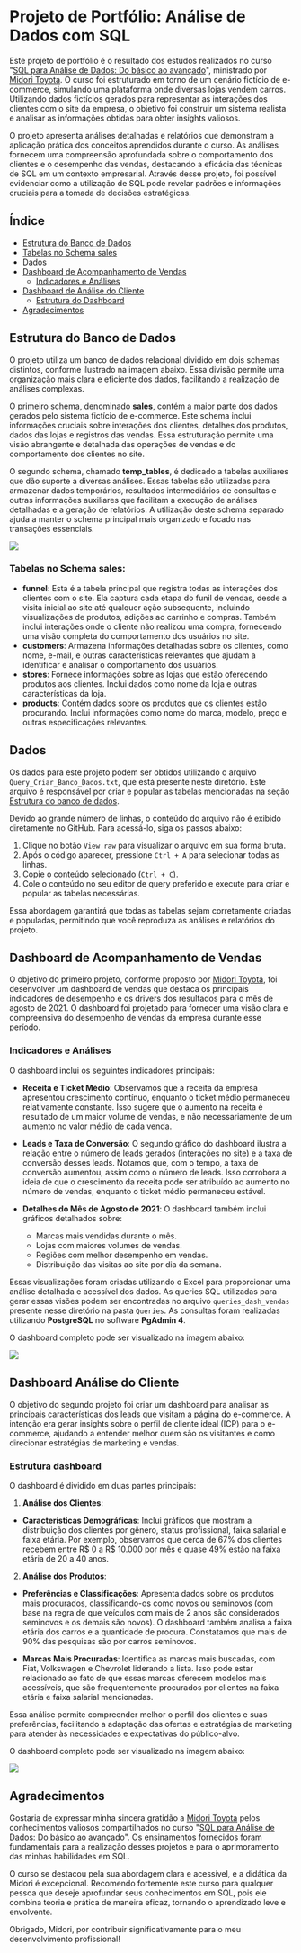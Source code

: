# Projeto de Portfólio: Análise de Dados com SQL

Este projeto de portfólio é o resultado dos estudos realizados no curso "[SQL para Análise de Dados: Do básico ao avançado](https://www.udemy.com/course/sql-para-analise-de-dados/?couponCode=24T7MT72224)", ministrado por [Midori Toyota](https://www.linkedin.com/in/midoritoyota/). O curso foi estruturado em torno de um cenário fictício de e-commerce, simulando uma plataforma onde diversas lojas vendem carros. Utilizando dados fictícios gerados para representar as interações dos clientes com o site da empresa, o objetivo foi construir um sistema realista e analisar as informações obtidas para obter insights valiosos.

O projeto apresenta análises detalhadas e relatórios que demonstram a aplicação prática dos conceitos aprendidos durante o curso. As análises fornecem uma compreensão aprofundada sobre o comportamento dos clientes e o desempenho das vendas, destacando a eficácia das técnicas de SQL em um contexto empresarial. Através desse projeto, foi possível evidenciar como a utilização de SQL pode revelar padrões e informações cruciais para a tomada de decisões estratégicas.

## Índice

- [Estrutura do Banco de Dados](#estrutura-do-banco-de-dados)
- [Tabelas no Schema sales](#tabelas-no-schema-sales)
- [Dados](#dados)
- [Dashboard de Acompanhamento de Vendas](#dashboard-de-acompanhamento-de-vendas)
  - [Indicadores e Análises](#indicadores-e-análises)
- [Dashboard de Análise do Cliente](#dashboard-de-análise-do-cliente)
  - [Estrutura do Dashboard](#estrutura-do-dashboard)
- [Agradecimentos](#agradecimentos)

## Estrutura do Banco de Dados
O projeto utiliza um banco de dados relacional dividido em dois schemas distintos, conforme ilustrado na imagem abaixo. Essa divisão permite uma organização mais clara e eficiente dos dados, facilitando a realização de análises complexas.

O primeiro schema, denominado **sales**, contém a maior parte dos dados gerados pelo sistema fictício de e-commerce. Este schema inclui informações cruciais sobre interações dos clientes, detalhes dos produtos, dados das lojas e registros das vendas. Essa estruturação permite uma visão abrangente e detalhada das operações de vendas e do comportamento dos clientes no site.

O segundo schema, chamado **temp_tables**, é dedicado a tabelas auxiliares que dão suporte a diversas análises. Essas tabelas são utilizadas para armazenar dados temporários, resultados intermediários de consultas e outras informações auxiliares que facilitam a execução de análises detalhadas e a geração de relatórios. A utilização deste schema separado ajuda a manter o schema principal mais organizado e focado nas transações essenciais.

![](/Imagens/Estrutura_Banco.PNG) 

### Tabelas no Schema sales:
* **funnel**:  Esta é a tabela principal que registra todas as interações dos clientes com o site. Ela captura cada etapa do funil de vendas, desde a visita inicial ao site até qualquer ação subsequente, incluindo visualizações de produtos, adições ao carrinho e compras. Também inclui interações onde o cliente não realizou uma compra, fornecendo uma visão completa do comportamento dos usuários no site.
* **customers**: Armazena informações detalhadas sobre os clientes, como nome, e-mail, e outras características relevantes que ajudam a identificar e analisar o comportamento dos usuários.
* **stores**: Fornece informações sobre as lojas que estão oferecendo produtos aos clientes. Inclui dados como nome da loja e outras características da loja.
* **products**: Contém dados sobre os produtos que os clientes estão procurando. Inclui informações como nome do marca, modelo, preço e outras especificações relevantes.

## Dados

Os dados para este projeto podem ser obtidos utilizando o arquivo `Query_Criar_Banco_Dados.txt`, que está presente neste diretório. Este arquivo é responsável por criar e popular as tabelas mencionadas na seção [Estrutura do banco de dados](#estrutura-do-banco-de-dados).

Devido ao grande número de linhas, o conteúdo do arquivo não é exibido diretamente no GitHub. Para acessá-lo, siga os passos abaixo:

1. Clique no botão `View raw` para visualizar o arquivo em sua forma bruta.
2. Após o código aparecer, pressione `Ctrl + A` para selecionar todas as linhas.
3. Copie o conteúdo selecionado (`Ctrl + C`).
4. Cole o conteúdo no seu editor de query preferido e execute para criar e popular as tabelas necessárias.

Essa abordagem garantirá que todas as tabelas sejam corretamente criadas e populadas, permitindo que você reproduza as análises e relatórios do projeto.

## Dashboard de Acompanhamento de Vendas

O objetivo do primeiro projeto, conforme proposto por [Midori Toyota](https://www.linkedin.com/in/midoritoyota/), foi desenvolver um dashboard de vendas que destaca os principais indicadores de desempenho e os drivers dos resultados para o mês de agosto de 2021. O dashboard foi projetado para fornecer uma visão clara e compreensiva do desempenho de vendas da empresa durante esse período.

### Indicadores e Análises

O dashboard inclui os seguintes indicadores principais:

* **Receita e Ticket Médio**: Observamos que a receita da empresa apresentou crescimento contínuo, enquanto o ticket médio permaneceu relativamente constante. Isso sugere que o aumento na receita é resultado de um maior volume de vendas, e não necessariamente de um aumento no valor médio de cada venda.
  
* **Leads e Taxa de Conversão**: O segundo gráfico do dashboard ilustra a relação entre o número de leads gerados (interações no site) e a taxa de conversão desses leads. Notamos que, com o tempo, a taxa de conversão aumentou, assim como o número de leads. Isso corrobora a ideia de que o crescimento da receita pode ser atribuído ao aumento no número de vendas, enquanto o ticket médio permaneceu estável.
  
* **Detalhes do Mês de Agosto de 2021**: O dashboard também inclui gráficos detalhados sobre:
  * Marcas mais vendidas durante o mês.
  * Lojas com maiores volumes de vendas.
  * Regiões com melhor desempenho em vendas.
  * Distribuição das visitas ao site por dia da semana.

Essas visualizações foram criadas utilizando o Excel para proporcionar uma análise detalhada e acessível dos dados. As queries SQL utilizadas para gerar essas visões podem ser encontradas no arquivo `queries_dash_vendas` presente nesse diretório na pasta `Queries`. As consultas foram realizadas utilizando **PostgreSQL** no software **PgAdmin 4**.

O dashboard completo pode ser visualizado na imagem abaixo:

![](/Imagens/Dash_vendas.png)

## Dashboard Análise do Cliente

O objetivo do segundo projeto foi criar um dashboard para analisar as principais características dos leads que visitam a página do e-commerce. A intenção era gerar insights sobre o perfil de cliente ideal (ICP) para o e-commerce, ajudando a entender melhor quem são os visitantes e como direcionar estratégias de marketing e vendas.

### Estrutura dashboard

O dashboard é dividido em duas partes principais:

1. **Análise dos Clientes**:

  * **Características Demográficas**: Inclui gráficos que mostram a distribuição dos clientes por gênero, status profissional, faixa salarial e faixa etária. Por exemplo, observamos que cerca de 67% dos clientes recebem entre R$ 0 a R$ 10.000 por mês e quase 49% estão na faixa etária de 20 a 40 anos.

2. **Análise dos Produtos**:

  * **Preferências e Classificações**: Apresenta dados sobre os produtos mais procurados, classificando-os como novos ou seminovos (com base na regra de que veículos com mais de 2 anos são considerados seminovos e os demais são novos). O dashboard também analisa a faixa etária dos carros e a quantidade de procura. Constatamos que mais de 90% das pesquisas são por carros seminovos.

  * **Marcas Mais Procuradas**: Identifica as marcas mais buscadas, com Fiat, Volkswagen e Chevrolet liderando a lista. Isso pode estar relacionado ao fato de que essas marcas oferecem modelos mais acessíveis, que são frequentemente procurados por clientes na faixa etária e faixa salarial mencionadas.

Essa análise permite compreender melhor o perfil dos clientes e suas preferências, facilitando a adaptação das ofertas e estratégias de marketing para atender às necessidades e expectativas do público-alvo.

O dashboard completo pode ser visualizado na imagem abaixo:

![](/Imagens/Dash_clientes.png)

## Agradecimentos

Gostaria de expressar minha sincera gratidão a [Midori Toyota](https://www.linkedin.com/in/midoritoyota/) pelos conhecimentos valiosos compartilhados no curso "[SQL para Análise de Dados: Do básico ao avançado](https://www.udemy.com/course/sql-para-analise-de-dados/?couponCode=24T7MT72224)". Os ensinamentos fornecidos foram fundamentais para a realização desses projetos e para o aprimoramento das minhas habilidades em SQL.

O curso se destacou pela sua abordagem clara e acessível, e a didática da Midori é excepcional. Recomendo fortemente este curso para qualquer pessoa que deseje aprofundar seus conhecimentos em SQL, pois ele combina teoria e prática de maneira eficaz, tornando o aprendizado leve e envolvente.

Obrigado, Midori, por contribuir significativamente para o meu desenvolvimento profissional!
